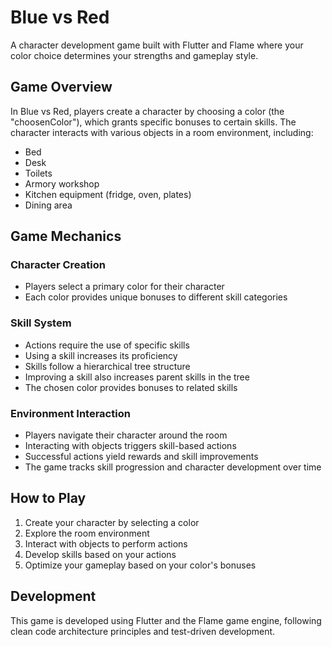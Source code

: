 # Blue vs Red

A character development game built with Flutter and Flame where your color choice determines your strengths and gameplay style.

## Game Overview

In Blue vs Red, players create a character by choosing a color (the "choosenColor"), which grants specific bonuses to certain skills. The character interacts with various objects in a room environment, including:

- Bed
- Desk
- Toilets
- Armory workshop
- Kitchen equipment (fridge, oven, plates)
- Dining area

## Game Mechanics

### Character Creation
- Players select a primary color for their character
- Each color provides unique bonuses to different skill categories

### Skill System
- Actions require the use of specific skills
- Using a skill increases its proficiency
- Skills follow a hierarchical tree structure
- Improving a skill also increases parent skills in the tree
- The chosen color provides bonuses to related skills

### Environment Interaction
- Players navigate their character around the room
- Interacting with objects triggers skill-based actions
- Successful actions yield rewards and skill improvements
- The game tracks skill progression and character development over time

## How to Play

1. Create your character by selecting a color
2. Explore the room environment
3. Interact with objects to perform actions
4. Develop skills based on your actions
5. Optimize your gameplay based on your color's bonuses

## Development

This game is developed using Flutter and the Flame game engine, following clean code architecture principles and test-driven development.